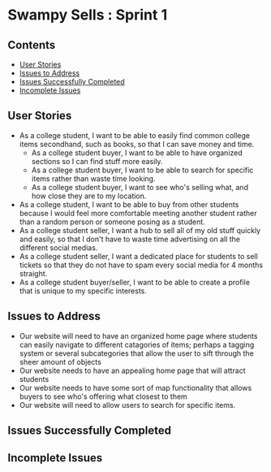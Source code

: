 # Swampy Sells : Sprint 1

## Contents
- [User Stories](#user-stories)
- [Issues to Address](#issues-to-address)
- [Issues Successfully Completed](#issues-successfully-completed)
- [Incomplete Issues](#incomplete-issues)


## User Stories
- As a college student, I want to be able to easily find common college items secondhand, such as books, so that I can save money and time. 
    - As a college student buyer, I want to be able to have organized sections so I can find stuff more easily. 
    - As a college student buyer, I want to be able to search for specific items rather than waste time looking.
    - As a college student buyer, I want to see who's selling what, and how close they are to my location.
- As a college student, I want to be able to buy from other students because I would feel more comfortable meeting another student rather than a random person or someone posing as a student. 
- As a college student seller, I want a hub to sell all of my old stuff quickly and easily, so that I don't have to waste time advertising on all the different social medias. 
- As a college student seller, I want a dedicated place for students to sell tickets so that they do not have to spam every social media for 4 months straight.
- As a college student buyer/seller, I want to be able to create a profile that is unique to my specific interests. 



## Issues to Address
- Our website will need to have an organized home page where students can easily navigate to different catagories of items; perhaps a tagging system or several subcategories that allow the user to sift through the sheer amount of objects
- Our website needs to have an appealing home page that will attract students
- Our website needs to have some sort of map functionality that allows buyers to see who's offering what closest to them
- Our website will need to allow users to search for specific items. 


## Issues Successfully Completed





## Incomplete Issues




